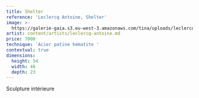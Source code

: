 ```yaml
---
title: Shelter
reference: 'Leclercq Antoine, Shelter'
image: >-
  https://galerie-gaia.s3.eu-west-3.amazonaws.com/tina/uploads/leclercq-antoine/galerie-gaia-leclercq-antoine-shelter.jpg
artist: content/artists/leclercq-antoine.md
price: 7000
technique: 'Acier patine hématite '
contextual: true
dimensions:
  height: 54
  width: 46
  depth: 23
---
```


Sculpture intérieure
